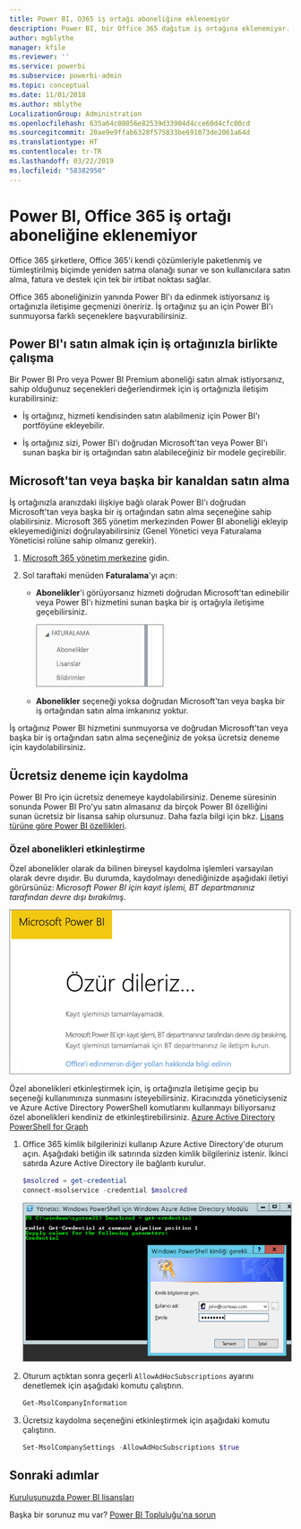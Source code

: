 ```yaml
---
title: Power BI, O365 iş ortağı aboneliğine eklenemiyor
description: Power BI, bir Office 365 dağıtım iş ortağına eklenemiyor. Dağıtılmış model, Office 365 tarafından kullanılan bir satın alma modeli.
author: mgblythe
manager: kfile
ms.reviewer: ''
ms.service: powerbi
ms.subservice: powerbi-admin
ms.topic: conceptual
ms.date: 11/01/2018
ms.author: mblythe
LocalizationGroup: Administration
ms.openlocfilehash: 635a64c08056e82539d33904d4cce60d4cfc00cd
ms.sourcegitcommit: 20ae9e9ffab6328f575833be691073de2061a64d
ms.translationtype: HT
ms.contentlocale: tr-TR
ms.lasthandoff: 03/22/2019
ms.locfileid: "58382950"
---
```

# <a name="unable-to-add-power-bi-to-office-365-partner-subscription"></a>Power BI, Office 365 iş ortağı aboneliğine eklenemiyor

Office 365 şirketlere, Office 365'i kendi çözümleriyle paketlenmiş ve tümleştirilmiş biçimde yeniden satma olanağı sunar ve son kullanıcılara satın alma, fatura ve destek için tek bir irtibat noktası sağlar.

Office 365 aboneliğinizin yanında Power BI'ı da edinmek istiyorsanız iş ortağınızla iletişime geçmenizi öneririz. İş ortağınız şu an için Power BI'ı sunmuyorsa farklı seçeneklere başvurabilirsiniz.

## <a name="work-with-your-partner-to-purchase-power-bi"></a>Power BI'ı satın almak için iş ortağınızla birlikte çalışma

Bir Power BI Pro veya Power BI Premium aboneliği satın almak istiyorsanız, sahip olduğunuz seçenekleri değerlendirmek için iş ortağınızla iletişim kurabilirsiniz:

* İş ortağınız, hizmeti kendisinden satın alabilmeniz için Power BI'ı portföyüne ekleyebilir.

* İş ortağınız sizi, Power BI'ı doğrudan Microsoft'tan veya Power BI'ı sunan başka bir iş ortağından satın alabileceğiniz bir modele geçirebilir.

## <a name="purchase-from-microsoft-or-another-channel"></a>Microsoft'tan veya başka bir kanaldan satın alma

İş ortağınızla aranızdaki ilişkiye bağlı olarak Power BI'ı doğrudan Microsoft'tan veya başka bir iş ortağından satın alma seçeneğine sahip olabilirsiniz. Microsoft 365 yönetim merkezinden Power BI aboneliği ekleyip ekleyemediğinizi doğrulayabilirsiniz (Genel Yönetici veya Faturalama Yöneticisi rolüne sahip olmanız gerekir).

1. [Microsoft 365 yönetim merkezine](https://admin.microsoft.com/AdminPortal/Home#/homepage) gidin.

1. Sol taraftaki menüden **Faturalama**'yı açın:

    * **Abonelikler**'i görüyorsanız hizmeti doğrudan Microsoft'tan edinebilir veya Power BI'ı hizmetini sunan başka bir iş ortağıyla iletişime geçebilirsiniz.

        ![Abonelikler seçeneğinin bulunduğu Faturalama sayfası](media/service-admin-syndication-partner/billingsub.png)

    * **Abonelikler** seçeneği yoksa doğrudan Microsoft'tan veya başka bir iş ortağından satın alma imkanınız yoktur.

İş ortağınız Power BI hizmetini sunmuyorsa ve doğrudan Microsoft'tan veya başka bir iş ortağından satın alma seçeneğiniz de yoksa ücretsiz deneme için kaydolabilirsiniz.

## <a name="sign-up-for-a-free-trial"></a>Ücretsiz deneme için kaydolma

Power BI Pro için ücretsiz denemeye kaydolabilirsiniz. Deneme süresinin sonunda Power BI Pro'yu satın almasanız da birçok Power BI özelliğini sunan ücretsiz bir lisansa sahip olursunuz. Daha fazla bilgi için bkz. [Lisans türüne göre Power BI özellikleri](service-features-license-type.md).

### <a name="enable-ad-hoc-subscriptions"></a>Özel abonelikleri etkinleştirme

Özel abonelikler olarak da bilinen bireysel kaydolma işlemleri varsayılan olarak devre dışıdır. Bu durumda, kaydolmayı denediğinizde aşağıdaki iletiyi görürsünüz: *Microsoft Power BI için kayıt işlemi, BT departmanınız tarafından devre dışı bırakılmış*.

![Üzgünüz görüntüsü](media/service-admin-syndication-partner/sorry.png)

Özel abonelikleri etkinleştirmek için, iş ortağınızla iletişime geçip bu seçeneği kullanımınıza sunmasını isteyebilirsiniz. Kiracınızda yöneticiyseniz ve Azure Active Directory PowerShell komutlarını kullanmayı biliyorsanız özel abonelikleri kendiniz de etkinleştirebilirsiniz. [Azure Active Directory PowerShell for Graph](/powershell/azure/active-directory/install-adv2/)

1. Office 365 kimlik bilgilerinizi kullanıp Azure Active Directory'de oturum açın. Aşağıdaki betiğin ilk satırında sizden kimlik bilgileriniz istenir. İkinci satırda Azure Active Directory ile bağlantı kurulur.

    ```powershell
    $msolcred = get-credential
    connect-msolservice -credential $msolcred
    ```

    ![Kimlik bilgilerinizi girin](media/service-admin-syndication-partner/aad-signin.png)

1. Oturum açtıktan sonra geçerli `AllowAdHocSubscriptions` ayarını denetlemek için aşağıdaki komutu çalıştırın.

    ```powershell
    Get-MsolCompanyInformation
    ```

1. Ücretsiz kaydolma seçeneğini etkinleştirmek için aşağıdaki komutu çalıştırın.

    ```powershell
    Set-MsolCompanySettings -AllowAdHocSubscriptions $true
    ```

## <a name="next-steps"></a>Sonraki adımlar

[Kuruluşunuzda Power BI lisansları](service-admin-licensing-organization.md)

Başka bir sorunuz mu var? [Power BI Topluluğu'na sorun](http://community.powerbi.com/)